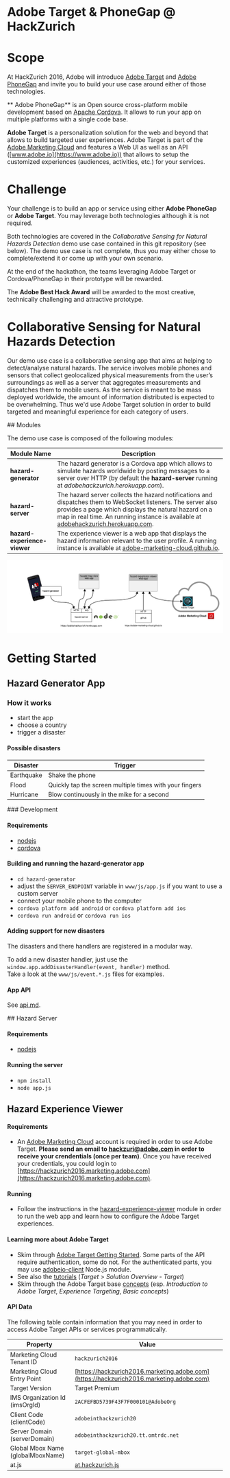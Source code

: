 Adobe Target & PhoneGap @ HackZurich
====================================

# Scope

At HackZurich 2016, Adobe will introduce [Adobe Target](https://www.adobe.io/products/target/docs/getting-started) and [Adobe PhoneGap](http://phonegap.com/) and invite you to build your use case around either of those technologies.

** Adobe PhoneGap** is an Open source cross-platform mobile development based on [Apache Cordova](https://cordova.apache.org). It allows to run your app on multiple platforms with a single code base.

**Adobe Target** is a personalization solution for the web and beyond that allows to build targeted user experiences. Adobe Target is part of the [Adobe Marketing Cloud](https://marketing.adobe.com) and features a Web UI as well as an API ([www.adobe.io](https://www.adobe.io)) that allows to setup the customized experiences (audiences, activities, etc.) for your services.

# Challenge

Your challenge is to build an app or service using either **Adobe PhoneGap** or **Adobe Target**. You may leverage both technologies although it is not required.

Both technologies are covered in the *Collaborative Sensing for Natural Hazards Detection* demo use case contained in this git repository (see below).
The demo use case is not complete, thus you may either chose to complete/extend it or come up with your own scenario.

At the end of the hackathon, the teams leveraging Adobe Target or Cordova/PhoneGap in their prototype will be rewarded.

The **Adobe Best Hack Award** will be awarded to the most creative, technically challenging and attractive prototype.


# Collaborative Sensing for Natural Hazards Detection

Our demo use case is a collaborative sensing app that aims at helping to detect/analyse natural hazards. The service involves mobile phones and sensors that collect geolocalized physical measurements from the user’s surroundings as well as a server that aggregates measurements and dispatches them to mobile users.
As the service is meant to be mass deployed worldwide, the amount of information distributed is expected to be overwhelming. Thus we'd use Adobe Target solution in order to build targeted and meaningful experience for each category of users.

## Modules

The demo use case is composed of the following modules:

|Module Name                 | Description |
|----------------------------|-------------|
|**hazard-generator**        | The hazard generator is a Cordova app which allows to simulate hazards worldwide by posting messages to a server over HTTP (by default the **hazard-server** running at *adobehackzurich.herokuapp.com*). |
|**hazard-server**           | The hazard server collects the hazard notifications and dispatches them to WebSocket listeners. The server also provides a page which displays the natural hazard on a map in real time. An running instance is available at [adobehackzurich.herokuapp.com](https://adobehackzurich.herokuapp.com).  |
|**hazard-experience-viewer**| The experience viewer is a web app that displays the hazard information relevant to the user profile. A running instance is available at [adobe-marketing-cloud.github.io](https://adobe-marketing-cloud.github.io/phonegap-target-iot-sample/hazard-experience-viewer/www/index.html). |

![Components](images/architecture.png)

# Getting Started


## Hazard Generator App

### How it works
- start the app
- choose a country
- trigger a disaster

#### Possible disasters

Disaster   | Trigger
-----------|--------------------------------------------------------
Earthquake | Shake the phone
Flood      | Quickly tap the screen multiple times with your fingers
Hurricane  | Blow continuously in the mike for a second

### Development

#### Requirements
- [nodejs](https://nodejs.org/en/download/)
- [cordova](https://cordova.apache.org/docs/en/latest/guide/cli/)

#### Building and running the hazard-generator app
- `cd hazard-generator`
- adjust the `SERVER_ENDPOINT` variable in `www/js/app.js` if you want to use a custom server
- connect your mobile phone to the computer
- `cordova platform add android` or `cordova platform add ios`
- `cordova run android` or `cordova run ios`

#### Adding support for new disasters
The disasters and there handlers are registered in a modular way.

To add a new disaster handler, just use the `window.app.addDisasterHandler(event, handler)` method.  
Take a look at the `www/js/event.*.js` files for examples.

#### App API

See [api.md](api.md).

## Hazard Server

#### Requirements
- [nodejs](https://nodejs.org/en/download/)

#### Running the server
- `npm install`
- `node app.js`

## Hazard Experience Viewer

#### Requirements

- An [Adobe Marketing Cloud](https://marketing.adobe.com) account is required in order to use Adobe Target. **Please send an email to [hackzuri@adobe.com](mailto:hackzuri@adobe.com) in order to receive your crendentials (once per team)**. Once you have received your credentials, you could login to [https://hackzurich2016.marketing.adobe.com](https://hackzurich2016.marketing.adobe.com).

#### Running

- Follow the instructions in the [hazard-experience-viewer](hazard-experience-viewer/README.md) module in order to run the web app and learn how to configure the Adobe Target experiences.


#### Learning more about Adobe Target

- Skim through [Adobe Target Getting Started](https://www.adobe.io/products/target/docs/getting-started). Some parts of the API require authentication, some do not. For the authenticated parts, you may use [adobeio-client](adobeio-client/README.md) Node.js module.
- See also the [tutorials](https://outv.omniture.com) (*Target* > *Solution Overview - Target*)
- Skim through the Adobe Target base [concepts](https://marketing.adobe.com/resources/help/en_US/target/) (esp. *Introduction to Adobe Target*, *Experience Targeting*, *Basic concepts*)

#### API Data

The following table contain information that you may need in order to access Adobe Target APIs or services programmatically.

| Property                         | Value                                |
|----------------------------------|--------------------------------------|
|Marketing Cloud Tenant ID         | `hackzurich2016`                     |               
|Marketing Cloud Entry Point       | [https://hackzurich2016.marketing.adobe.com](https://hackzurich2016.marketing.adobe.com)   |
|Target Version                    | Target Premium                       |
|IMS Organization Id (imsOrgId)    | `2ACFEFBD5739F43F7F000101@AdobeOrg`  |
|Client Code (clientCode)          | `adobeinthackzurich20`               |    
|Server Domain (serverDomain)      | `adobeinthackzurich20.tt.omtrdc.net` |
|Global Mbox Name (globalMboxName) | `target-global-mbox`                 |
|at.js                             | [at.hackzurich.js](https://adobe-marketing-cloud.github.io/phonegap-target-iot-sample/public/at.hackzurich.js)       |


